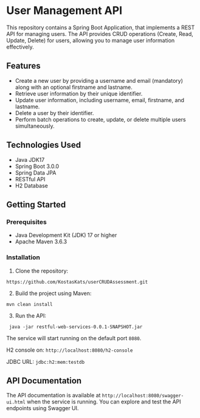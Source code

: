 # User Management API

This repository contains a Spring Boot Application, that implements a REST API for managing users. The API provides CRUD operations (Create, Read, Update, Delete) for users, allowing you to manage user information effectively.

## Features

- Create a new user by providing a username and email (mandatory) along with an optional firstname and lastname.
- Retrieve user information by their unique identifier.
- Update user information, including username, email, firstname, and lastname.
- Delete a user by their identifier.
- Perform batch operations to create, update, or delete multiple users simultaneously.

## Technologies Used

- Java JDK17
- Spring Boot 3.0.0
- Spring Data JPA
- RESTful API
- H2 Database

## Getting Started

### Prerequisites

- Java Development Kit (JDK) 17 or higher
- Apache Maven 3.6.3

### Installation

1. Clone the repository:

`https://github.com/KostasKats/userCRUDAssessment.git`

2. Build the project using Maven:

```shell
mvn clean install
```

3. Run the API:

```shell
 java -jar restful-web-services-0.0.1-SNAPSHOT.jar
 ```

The service will start running on the default port `8080`.

H2 console on: `http://localhost:8080/h2-console`

JDBC URL: `jdbc:h2:mem:testdb`

## API Documentation

The API documentation is available at `http://localhost:8080/swagger-ui.html` when the service is running. You can explore and test the API endpoints using Swagger UI.






